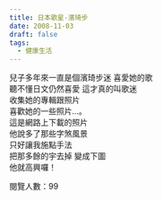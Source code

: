 ```yaml
---
title: 日本歌星-濱琦步
date: 2008-11-03
draft: false
tags:
  - 健康生活
---
```

兒子多年來一直是個濱琦步迷 喜愛她的歌  
聽不懂日文仍然喜愛 這才真的叫歌迷  
收集她的專輯跟照片  
喜歡她的一些照片…。  
這是網路上下載的照片  
他說多了那些字煞風景  
只好讓我施點手法  
把那多餘的宇去掉 變成下圖  
他就高興囉！  


閱覽人數：99